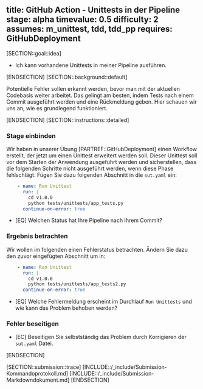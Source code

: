 title: GitHub Action - Unittests in der Pipeline
stage: alpha
timevalue: 0.5
difficulty: 2
assumes: m_unittest, tdd, tdd_pp
requires: GitHubDeployment
---

[SECTION::goal::idea]

- Ich kann vorhandene Unittests in meiner Pipeline ausführen.

[ENDSECTION]
[SECTION::background::default]

Potentielle Fehler sollen erkannt werden, bevor man mit der aktuellen Codebasis
weiter arbeitet. Das gelingt am besten, indem Tests nach einem Commit ausgeführt
werden und eine Rückmeldung geben. Hier schauen wir uns an, wie es grundlegend
funktioniert.

[ENDSECTION]
[SECTION::instructions::detailed]

### Stage einbinden

Wir haben in unserer Übung [PARTREF::GitHubDeployment] einen Workflow erstellt, der jetzt
um einen Unittest erweitert werden soll. Dieser Unittest soll vor dem Starten der Anwendung
ausgeführt werden und sicherstellen, dass die folgenden Schritte nicht ausgeführt werden,
wenn diese Phase fehlschlägt.
Fügen Sie dazu folgenden Abschnitt in die `sut.yaml` ein:

```yaml
    - name: Run Unittest
      run: |
        cd v1.0.0
        python tests/unittests/app_tests.py
      continue-on-error: true
```

- [EQ] Welchen Status hat Ihre Pipeline nach Ihrem Commit?

### Ergebnis betrachten

Wir wollen im folgenden einen Fehlerstatus betrachten.
Ändern Sie dazu den zuvor eingefügten Abschnitt um in:

```yaml
    - name: Run Unittest
      run: |
        cd v1.0.0
        python tests/unittests/app_tests2.py
      continue-on-error: true
```

- [EQ] Welche Fehlermeldung erscheint im Durchlauf `Run Unittests` und wie kann das Problem behoben werden?

### Fehler beseitigen

- [EC] Beseitigen Sie selbstständig das Problem durch Korrigieren der `sut.yaml` Datei.

[ENDSECTION]

[SECTION::submission::trace]
[INCLUDE::/_include/Submission-Kommandoprotokoll.md]
[INCLUDE::/_include/Submission-Markdowndokument.md]
[ENDSECTION]
